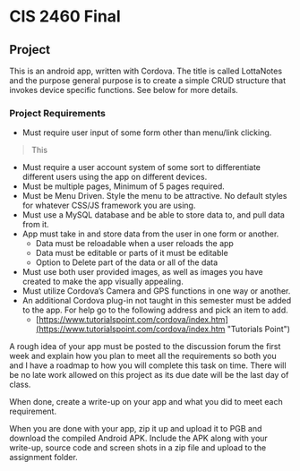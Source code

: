 # CIS 2460 Final

## Project

This is an android app, written with Cordova. The title is called LottaNotes and the purpose general purpose is to create a simple CRUD structure that invokes device specific functions. See below for more details.

### Project Requirements

* Must require user input of some form other than menu/link clicking.
> This
* Must require a user account system of some sort to differentiate different users using the app on different devices.
* Must be multiple pages, Minimum of 5 pages required.
* Must be Menu Driven. Style the menu to be attractive. No default styles for whatever CSS/JS framework you are using.
* Must use a MySQL database and be able to store data to, and pull data from it.
* App must take in and store data from the user in one form or another.
  * Data must be reloadable when a user reloads the app
  * Data must be editable or parts of it must be editable
  * Option to Delete part of the data or all of the data
* Must use both user provided images, as well as images you have created to make the app visually appealing.
* Must utilize Cordova’s Camera and GPS functions in one way or another.
* An additional Cordova plug-in not taught in this semester must be added to the app. For help go to the following address and pick an item to add.
  * [https://www.tutorialspoint.com/cordova/index.htm](https://www.tutorialspoint.com/cordova/index.htm "Tutorials Point")

A rough idea of your app must be posted to the discussion forum the first week and explain how you plan to meet all the requirements so both you and I have a roadmap to how you will complete this task on time. There will be no late work allowed on this project as its due date will be the last day of class.

When done, create a write-up on your app and what you did to meet each requirement.

When you are done with your app, zip it up and upload it to PGB and download the compiled Android APK. Include the APK along with your write-up, source code and screen shots in a zip file and upload to the assignment folder.
